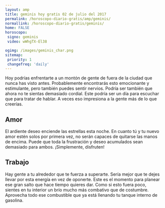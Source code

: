 ```yaml
---
layout: amp
title: geminis hoy gratis 02 de julio del 2017 
permalink: /horoscopo-diario-gratis/amp/geminis/
normallink: /horoscopo-diario-gratis/geminis/
home: FALSE
horoscopo:
 signo: geminis
 video: wWhgTX-El38

ogimg: /images/geminis_char.png
sitemap:
 priority: 1
 changefreq: 'daily'
---
```



Hoy podrías enfrentarte a un montón de gente de fuera de la ciudad que nunca has visto antes. Probablemente encontrarás esto emocionante y estimulante, pero también puedes sentir nervios. Podría ser también que ahora no te sientas demasiado cordial. Este podría ser un día para escuchar que para tratar de hablar. A veces eso impresiona a la gente más de lo que creerías.

## Amor

El ardiente deseo enciende las estrellas esta noche. En cuanto tú y tu nuevo amor estén solos por primera vez, no serán capaces de quitarse las manos de encima. Puede que toda la frustración y deseo acumulados sean demasiado para ambos. ¡Simplemente, disfruten!

## Trabajo

Hay gente a tu alrededor que te fuerza a superarte. Sería mejor que te dejes llevar por esta energía en vez de oponerte. Este es el momento para planear ese gran salto que hace tiempo quieres dar. Como si esto fuera poco, sientes en tu interior un brío mucho más combativo que de costumbre. Aprovecha todo ese combustible que ya está llenando tu tanque interno de gasolina.
